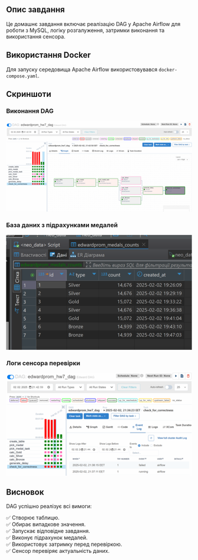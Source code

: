 
<!-- mkdir -p ./dags ./logs ./plugins ./config
echo -e "AIRFLOW_UID=$(id -u)" > .env

docker compose up airflow-init

docker compose up -->

## Опис завдання
Це домашнє завдання включає реалізацію DAG у Apache Airflow для роботи з MySQL, логіку розгалуження, затримки виконання та використання сенсора. 


## Використання Docker
Для запуску середовища Apache Airflow використовувався `docker-compose.yaml`. 

## Скриншоти
### Виконання DAG
![DAG Виконання](1.png)

### База даних з підрахунками медалей
![База даних](2.png)

### Логи сенсора перевірки
![Логи сенсора](3.png)

## Висновок
DAG успішно реалізує всі вимоги:

✅ Створює таблицю.  
✅ Обирає випадкове значення.  
✅ Запускає відповідне завдання.  
✅ Виконує підрахунок медалей.  
✅ Використовує затримку перед перевіркою.  
✅ Сенсор перевіряє актуальність даних.  
